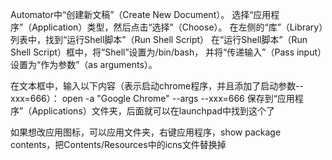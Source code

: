 Automator中“创建新文稿”（Create New Document）。
选择“应用程序”（Application）类型，然后点击“选择”（Choose）。
在左侧的“库”（Library）列表中，找到“运行Shell脚本”（Run Shell Script）
在“运行Shell脚本”（Run Shell Script）框中，将“Shell”设置为/bin/bash，
并将“传递输入”（Pass input）设置为“作为参数”（as arguments）。

在文本框中，输入以下内容（表示启动chrome程序，并且添加了启动参数--xxx=666）：
open -a "Google Chrome" --args --xxx=666
保存到“应用程序”（Applications）文件夹，后面就可以在launchpad中找到这个了

如果想改应用图标，可以应用文件夹，右键应用程序，show package contents，把Contents/Resources中的icns文件替换掉
